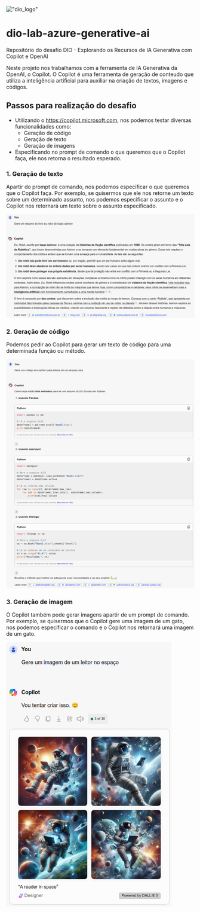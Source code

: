 !["dio_logo"](https://digitalinnovationone.github.io/roadmaps/assets/logo-dio.svg)

# dio-lab-azure-generative-ai
Repositório do desafio DIO - Explorando os Recursos de IA Generativa com Copilot e OpenAI

Neste projeto nos trabalhamos com a ferramenta de IA Generativa da OpenAI, o Copilot. O Copilot é uma ferramenta de geração de conteudo que utiliza a inteligência artificial para auxiliar na criação de textos, imagens e códigos.

## Passos para realização do desafio

- Utilizando o https://copilot.microsoft.com, nos podemos testar diversas funcionalidades como:
  - Geração de código
  - Geração de texto
  - Geração de imagens
- Especificando no prompt de comando o que queremos que o Copilot faça, ele nos retorna o resultado esperado.

### 1. Geração de texto

Apartir do prompt de comando, nos podemos especificar o que queremos que o Copilot faça. Por exemplo, se quisermos que ele nos retorne um texto sobre um determinado assunto, nos podemos especificar o assunto e o Copilot nos retornará um texto sobre o assunto especificado.

![output-1](outputs/output-image-1.png)


### 2. Geração de código

Podemos pedir ao Copilot para gerar um texto de código para uma determinada função ou método.

![output-2](outputs/output-image-2.png)


### 3. Geração de imagem

O Copilot também pode gerar imagens apartir de um prompt de comando. Por exemplo, se quisermos que o Copilot gere uma imagem de um gato, nos podemos especificar o comando e o Copilot nos retornará uma imagem de um gato.

![output-3](outputs/output-image-3.png)



